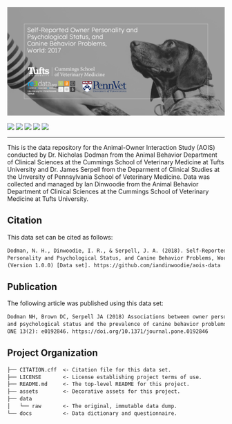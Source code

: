 <p align="center">
  <img src="assets/images/repo-card.png"
      alt="Self-Reported Owner Personality and Psychological Status, and Canine Behavior Problems, World: 2017"
      title="aois-data" />
</p>

<p align="left">
    <a href="LICENSE" alt="License">
        <img src="https://img.shields.io/github/license/iandinwoodie/aois-data" /></a>
    <a href="CITATION.cff" alt="Citation">
        <img src="https://img.shields.io/badge/citation-dataset-teal" /></a>
    <a href="https://doi.org/10.1371/journal.pone.0192846" alt="Article">
        <img src="https://img.shields.io/badge/article-PLOS_ONE-purple" /></a>
    <img src="https://img.shields.io/github/repo-size/iandinwoodie/aois-data" />
    <a href="https://github.com/iandinwoodie/aois-data/releases" alt="Latest Release">
        <img src="https://img.shields.io/github/v/tag/iandinwoodie/aois-data" /></a>
</p>

---

This is the data repository for the Animal-Owner Interaction Study (AOIS)
conducted by Dr. Nicholas Dodman from the Animal Behavior Department of Clinical
Sciences at the Cummings School of Veterinary Medicine at Tufts University and
Dr. James Serpell from the Deparment of Clinical Studies at the Unversity of
Pennsylvania School of Veterinary Medicine. Data was collected and managed by
Ian Dinwoodie from the Animal Behavior Department of Clinical Sciences at the
Cummings School of Veterinary Medicine at Tufts University.

## Citation

This data set can be cited as follows:

```txt
Dodman, N. H., Dinwoodie, I. R., & Serpell, J. A. (2018). Self-Reported Owner
Personality and Psychological Status, and Canine Behavior Problems, World: 2017
(Version 1.0.0) [Data set]. https://github.com/iandinwoodie/aois-data
```

## Publication

The following article was published using this data set:

```txt
Dodman NH, Brown DC, Serpell JA (2018) Associations between owner personality
and psychological status and the prevalence of canine behavior problems. PLOS
ONE 13(2): e0192846. https://doi.org/10.1371/journal.pone.0192846
```

## Project Organization

```txt
├── CITATION.cff  <- Citation file for this data set.
├── LICENSE       <- License establishing project terms of use.
├── README.md     <- The top-level README for this project.
├── assets        <- Decorative assets for this project.
├── data
│   └── raw       <- The original, immutable data dump.
└── docs          <- Data dictionary and questionnaire.
```
